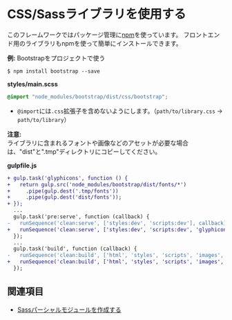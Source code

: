 # CSS/Sassライブラリを使用する

このフレームワークではパッケージ管理に[npm](https://www.npmjs.com/)を使っています。
フロントエンド用のライブラリもnpmを使って簡単にインストールできます。

**例:** Bootstrapをプロジェクトで使う

```
$ npm install bootstrap --save
```

**styles/main.scss**
```scss
@import "node_modules/bootstrap/dist/css/bootstrap";
```

- `@import`には`.css`拡張子を含めないようにします。（`path/to/library.css` → `path/to/library`）

**注意:**  
ライブラリに含まれるフォントや画像などのアセットが必要な場合は、"dist"と".tmp"ディレクトリにコピーしてください。

**gulpfile.js**
```diff
+ gulp.task('glyphicons', function () {
+   return gulp.src('node_modules/bootstrap/dist/fonts/*')
+     .pipe(gulp.dest('.tmp/fonts'))
+     .pipe(gulp.dest('dist/fonts'));
+ });
  ...
  gulp.task('pre:serve', function (callback) {
-   runSequence('clean:serve', ['styles:dev', 'scripts:dev'], callback);
+   runSequence('clean:serve', ['styles:dev', 'scripts:dev', 'glyphicons'], callback);
  });
  ...
  gulp.task('build', function (callback) {
-   runSequence('clean:build', ['html', 'styles', 'scripts', 'images', 'fonts', 'extras'], 'rev', callback);
+   runSequence('clean:build', ['html', 'styles', 'scripts', 'images', 'fonts', 'extras', 'glyphicons'], 'rev', callback);
  });
```

## 関連項目
- [Sassパーシャルモジュールを作成する](sass-modules.md)
